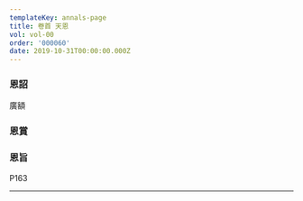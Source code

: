 ```yaml
---
templateKey: annals-page
title: 卷首 天恩
vol: vol-00
order: '000060'
date: 2019-10-31T00:00:00.000Z
---
```


### 恩詔

廣額

### 恩賞

### 恩旨

P163

---

